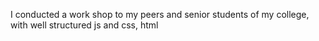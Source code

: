 I conducted a work shop to my peers and senior students of my college, with well structured js and css, html 
